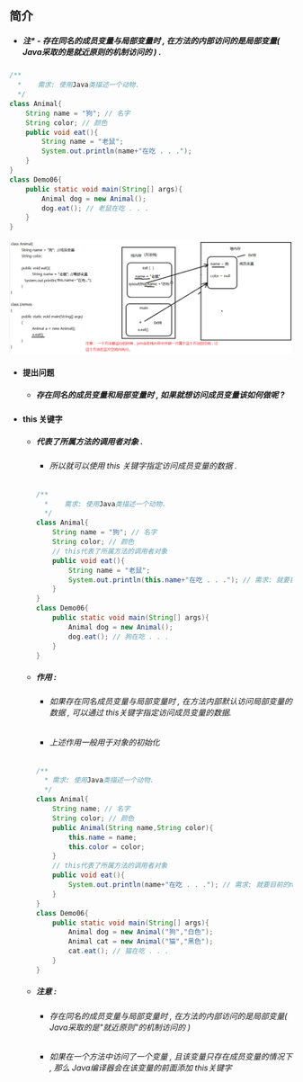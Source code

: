 ## 简介

* ##### 注\* - 存在同名的成员变量与局部变量时 , 在方法的内部访问的是局部变量\( Java采取的是就近原则的机制访问的 \) .

```java
/**
  *    需求: 使用Java类描述一个动物.
  */
class Animal{
    String name = "狗"; // 名字
    String color; // 颜色
    public void eat(){
        String name = "老鼠";
        System.out.println(name+"在吃 . . .");
    }
}
class Demo06{
    public static void main(String[] args){
        Animal dog = new Animal();
        dog.eat(); // 老鼠在吃 . . .
    }
}
```

![](/assets/存在同名的成员变量与局部变量的内存图.png)

* #### 提出问题

  * ##### 存在同名的成员变量和局部变量时 , 如果就想访问成员变量该如何做呢 ?
* #### this 关键字

  * ##### 代表了所属方法的调用者对象 .

    * ###### 所以就可以使用 this 关键字指定访问成员变量的数据 .

    ```java
    /**
      *    需求: 使用Java类描述一个动物.
      */
    class Animal{
        String name = "狗"; // 名字
        String color; // 颜色
        // this代表了所属方法的调用者对象
        public void eat(){
            String name = "老鼠";
            System.out.println(this.name+"在吃 . . ."); // 需求: 就要目前的name是成员变量的name
        }
    }
    class Demo06{
        public static void main(String[] args){
            Animal dog = new Animal();
            dog.eat(); // 狗在吃 . . .
        }
    }
    ```
  * ##### 作用 :

    * ###### 如果存在同名成员变量与局部变量时 , 在方法内部默认访问局部变量的数据 , 可以通过 this关键字指定访问成员变量的数据.
    * ###### 上述作用一般用于对象的初始化

    ```java
    /**
      *	需求: 使用Java类描述一个动物.
      */
    class Animal{
    	String name; // 名字
    	String color; // 颜色
    	public Animal(String name,String color){
    		this.name = name;
    		this.color = color;
    	}
    	// this代表了所属方法的调用者对象
    	public void eat(){
    		System.out.println(name+"在吃 . . ."); // 需求: 就要目前的name是成员变量的name
    	}
    }
    class Demo06{
    	public static void main(String[] args){
    		Animal dog = new Animal("狗","白色");
    		Animal cat = new Animal("猫","黑色");
    		cat.eat(); // 猫在吃 . . .
    	}
    }

    ```
  * ##### 注意 :

    * ###### 存在同名的成员变量与局部变量时 , 在方法的内部访问的是局部变量\( Java采取的是"就近原则"的机制访问的 \)
    * ###### 如果在一个方法中访问了一个变量 , 且该变量只存在成员变量的情况下 , 那么 Java编译器会在该变量的前面添加 this关键字



